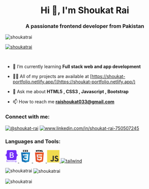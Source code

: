 <h1 align="center">Hi 👋, I'm Shoukat Rai</h1>
<h3 align="center">A passionate frontend developer from Pakistan</h3>

<p align="left"> <img src="https://komarev.com/ghpvc/?username=shoukatrai&label=Profile%20views&color=0e75b6&style=flat" alt="shoukatrai" /> </p>

<p align="left"> <a href="https://github.com/ryo-ma/github-profile-trophy"><img src="https://github-profile-trophy.vercel.app/?username=shoukatrai" alt="shoukatrai" /></a> </p>

<p align="left"> <a href="https://twitter.com/" target="blank"><img src="https://img.shields.io/twitter/follow/?logo=twitter&style=for-the-badge" alt="" /></a> </p>

- 🌱 I’m currently learning **Full stack web and app development**

- 👨‍💻 All of my projects are available at [https://shoukat-portfolio.netlify.app/](https://shoukat-portfolio.netlify.app/)

- 💬 Ask me about **HTML5 , CSS3 , Javascript , Bootstrap**

- 📫 How to reach me **raishoukat033@gmail.com**

<h3 align="left">Connect with me:</h3>
<p align="left">
<a href="https://codepen.io/@shoukat-rai" target="blank"><img align="center" src="https://raw.githubusercontent.com/rahuldkjain/github-profile-readme-generator/master/src/images/icons/Social/codepen.svg" alt="@shoukat-rai" height="30" width="40" /></a>
<a href="https://linkedin.com/in/www.linkedin.com/in/shoukat-rai-750507245" target="blank"><img align="center" src="https://raw.githubusercontent.com/rahuldkjain/github-profile-readme-generator/master/src/images/icons/Social/linked-in-alt.svg" alt="www.linkedin.com/in/shoukat-rai-750507245" height="30" width="40" /></a>
</p>

<h3 align="left">Languages and Tools:</h3>
<p align="left"> <a href="https://getbootstrap.com" target="_blank" rel="noreferrer"> <img src="https://raw.githubusercontent.com/devicons/devicon/master/icons/bootstrap/bootstrap-plain-wordmark.svg" alt="bootstrap" width="40" height="40"/> </a> <a href="https://www.w3schools.com/css/" target="_blank" rel="noreferrer"> <img src="https://raw.githubusercontent.com/devicons/devicon/master/icons/css3/css3-original-wordmark.svg" alt="css3" width="40" height="40"/> </a> <a href="https://www.w3.org/html/" target="_blank" rel="noreferrer"> <img src="https://raw.githubusercontent.com/devicons/devicon/master/icons/html5/html5-original-wordmark.svg" alt="html5" width="40" height="40"/> </a> <a href="https://developer.mozilla.org/en-US/docs/Web/JavaScript" target="_blank" rel="noreferrer"> <img src="https://raw.githubusercontent.com/devicons/devicon/master/icons/javascript/javascript-original.svg" alt="javascript" width="40" height="40"/> </a> <a href="https://tailwindcss.com/" target="_blank" rel="noreferrer"> <img src="https://www.vectorlogo.zone/logos/tailwindcss/tailwindcss-icon.svg" alt="tailwind" width="40" height="40"/> </a> </p>

<p><img align="left" src="https://github-readme-stats.vercel.app/api/top-langs?username=shoukatrai&show_icons=true&locale=en&layout=compact" alt="shoukatrai" /></p>

<p>&nbsp;<img align="center" src="https://github-readme-stats.vercel.app/api?username=shoukatrai&show_icons=true&locale=en" alt="shoukatrai" /></p>

<p><img align="center" src="https://github-readme-streak-stats.herokuapp.com/?user=shoukatrai&" alt="shoukatrai" /></p>
